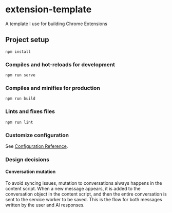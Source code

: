 # extension-template

A template I use for building Chrome Extensions

## Project setup

```
npm install
```

### Compiles and hot-reloads for development

```
npm run serve
```

### Compiles and minifies for production

```
npm run build
```

### Lints and fixes files

```
npm run lint
```

### Customize configuration

See [Configuration Reference](https://cli.vuejs.org/config/).

### Design decisions

#### Conversation mutation

To avoid syncing issues, mutation to conversations always happens in the content script. When a new message appears, it is added to the conversation object in the content script, and then the entire conversation is sent to the service worker to be saved. This is the flow for both messages written by the user and AI responses.

